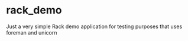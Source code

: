 rack_demo
=========

Just a very simple Rack demo application for testing purposes that uses foreman and unicorn